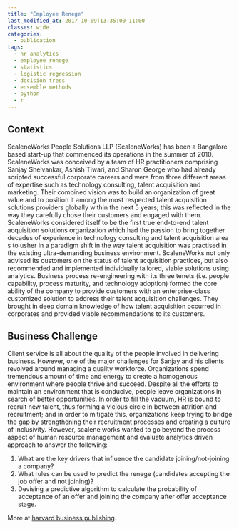 ```yaml
---
title: "Employee Renege"
last_modified_at: 2017-10-09T13:35:00-11:00
classes: wide
categories:
  - publication
tags:
  - hr analytics
  - employee renege
  - statistics
  - logistic regression
  - decision trees
  - ensemble methods
  - python
  - r
---
```


## Context

ScaleneWorks People Solutions LLP (ScaleneWorks) has been a Bangalore based start-up that commenced its operations in the summer of 2010. ScaleneWorks 
was conceived by a team of HR practitioners comprising Sanjay Shelvankar, Ashish Tiwari, and Sharon George who had already scripted successful corporate
careers and were from three different areas of expertise such as technology consulting, talent acquisition and marketing. Their combined vision was to 
build an organization of great value and to position it among the most respected talent acquisition solutions providers globally within the next 5 years; 
this was reflected in the way they carefully chose their customers and engaged with them. ScaleneWorks considered itself to be the first true end-to-end 
talent acquisition solutions organization which had the passion to bring together decades of experience in technology consulting and talent acquisition area
s to usher in a paradigm shift in the way talent acquisition was practised in the existing ultra-demanding business environment. ScaleneWorks not only 
advised its customers on the status of talent acquisition practices, but also recommended and implemented individually tailored, viable solutions using analytics.
Business process re-engineering with its three tenets (i.e. people capability, process maturity, and technology adoption) formed the core ability of the 
company to provide customers with an enterprise-class customized solution to address their talent acquisition challenges. They brought in deep domain 
knowledge of how talent acquisition occurred in corporates and provided viable recommendations to its customers.

## Business Challenge

Client service is all about the quality of the people involved in delivering business. However, one of the major challenges for Sanjay and his clients revolved
around managing a quality workforce. Organizations spend tremendous amount of time and energy to create a homogenous environment where people thrive and succeed.
Despite all the efforts to maintain an environment that is conducive, people leave organizations in search of better opportunities. In order to fill the vacuum,
HR is bound to recruit new talent, thus forming a vicious circle in between attrition and recruitment; and in order to mitigate this, organizations keep 
trying to bridge the gap by strengthening their recruitment processes and creating a culture of inclusivity. However, scalene works wanted to go beyond the process 
aspect of human resource management and evaluate analytics driven approach to answer the following:

1. What are the key drivers that influence the candidate joining/not-joining a company?
2. What rules can be used to predict the renege (candidates accepting the job offer and not joining)?
3. Devising a predictive algorithm to calculate the probability of acceptance of an offer and joining the company after offer acceptance stage.

More at [harvard business publishing](https://store.hbr.org/product/hr-analytics-at-scaleneworks-behavioral-modeling-to-predict-renege/imb551?sku=IMB551-PDF-ENG).

